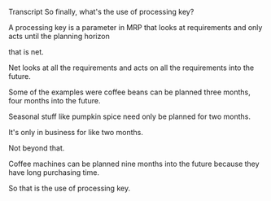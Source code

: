  
Transcript
So finally, what's the use of processing key?

A processing key is a parameter in MRP that looks at requirements and only acts until the planning horizon

that is net.

Net looks at all the requirements and acts on all the requirements into the future.

Some of the examples were coffee beans can be planned three months, four months into the future.

Seasonal stuff like pumpkin spice need only be planned for two months.

It's only in business for like two months.

Not beyond that.

Coffee machines can be planned nine months into the future because they have long purchasing time.

So that is the use of processing key.


